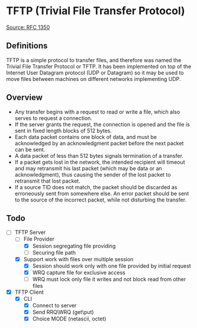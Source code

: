 # TFTP (Trivial File Transfer Protocol)

[Source: RFC 1350](https://datatracker.ietf.org/doc/html/rfc1350)

## Definitions

TFTP is a simple protocol to transfer files, and therefore was named
the Trivial File Transfer Protocol or TFTP. It has been implemented
on top of the Internet User Datagram protocol (UDP or Datagram)
so it may be used to move files between machines on different
networks implementing UDP.

## Overview

- Any transfer begins with a request to read or write a file, which
  also serves to request a connection.
- If the server grants the
  request, the connection is opened and the file is sent in fixed
  length blocks of 512 bytes.
- Each data packet contains one block of
  data, and must be acknowledged by an acknowledgment packet before the
  next packet can be sent.
- A data packet of less than 512 bytes
  signals termination of a transfer.
- If a packet gets lost in the
  network, the intended recipient will timeout and may retransmit his
  last packet (which may be data or an acknowledgment), thus causing
  the sender of the lost packet to retransmit that lost packet.
- If a source TID does not match, the packet should be
  discarded as erroneously sent from somewhere else. An error packet
  should be sent to the source of the incorrect packet, while not
  disturbing the transfer.

## Todo

- [ ] TFTP Server
    - [ ] File Provider
        - [x] Session segregating file providing
        - [ ] Securing file path
    - [x] Support work with files over multiple session
        - [x] Session should work only with one file provided by initial request
        - [x] WRQ capture file for exclusive access
        - [ ] WRQ must lock only file it writes
          and not block read from other files
- [x] TFTP Client
    - [x] CLI
        - [x] Connect to server
        - [x] Send RRQ\WRQ (get\put)
        - [x] Choice MODE (netascii, octet)
